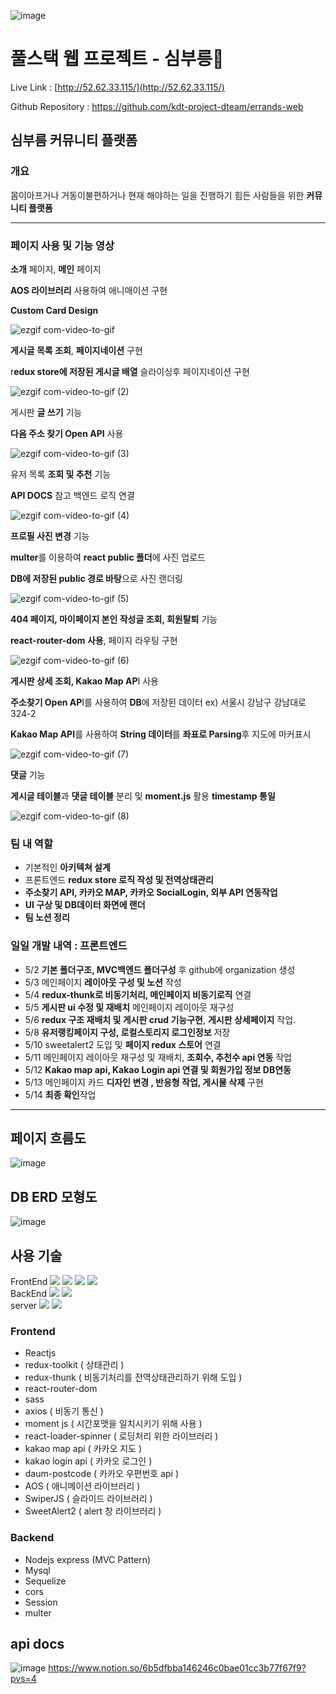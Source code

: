![image](https://github.com/kdt-project-dteam/errands-web/assets/96116158/1c838431-7d9c-46c6-bdc2-77c1041dc274)

# 풀스택 웹 프로젝트 - 심부릉🚗

Live Link : [http://52.62.33.115/](http://52.62.33.115/)

Github Repository : https://github.com/kdt-project-dteam/errands-web

## 심부름 커뮤니티 플랫폼

### 개요

몸이아프거나 거동이불편하거나 현재 해야하는 일을 진행하기 힘든 사람들을 위한 **커뮤니티 플랫폼**

---

### 페이지 사용 및 기능 영상

**소개** 페이지, **메인** 페이지

**AOS 라이브러리** 사용하여 애니매이션 구현

**Custom Card Design**

![ezgif com-video-to-gif](https://github.com/kdt-project-dteam/errands-web/assets/96116158/3a3aa4d3-6983-4ca0-abef-f17ee1c3df8a)


**게시글 목록 조회**, **페이지네이션** 구현

r**edux store에 저장된 게시글 배열** 슬라이싱후 페이지네이션 구현

![ezgif com-video-to-gif (2)](https://github.com/kdt-project-dteam/errands-web/assets/96116158/a71c04fe-cd14-4efb-beb0-51f510e78855)

게시판 **글 쓰기** 기능

**다음 주소 찾기 Open API** 사용

![ezgif com-video-to-gif (3)](https://github.com/kdt-project-dteam/errands-web/assets/96116158/6901ec91-63f8-4978-9f13-24996eb232a9)


유저 목록 **조회 및 추천** 기능

**API DOCS** 참고 백엔드 로직 연결

![ezgif com-video-to-gif (4)](https://github.com/kdt-project-dteam/errands-web/assets/96116158/089d71f9-5632-419e-8e1e-a7e800dab63a)


**프로필 사진 변경** 기능

**multer**를 이용하여 **react public 폴더**에 사진 업로드

**DB에 저장된 public 경로 바탕**으로 사진 랜더링

![ezgif com-video-to-gif (5)](https://github.com/kdt-project-dteam/errands-web/assets/96116158/4c952eff-889b-4f4e-a5cf-03e90ebcd901)


**404 페이지, 마이페이지 본인 작성글 조회, 회원탈퇴** 기능

**react-router-dom 사용**, 페이지 라우팅 구현

![ezgif com-video-to-gif (6)](https://github.com/kdt-project-dteam/errands-web/assets/96116158/0ea1a8d5-6d6b-4ce4-9644-f85473a3c5ff)


**게시판 상세 조회, Kakao Map AP**I 사용

**주소찾기 Open AP**I를 사용하여 **DB**에 저장된 데이터 ex) 서울시 강남구 강남대로 324-2

**Kakao Map API**를 사용하여 **String 데이터**를 **좌표로 Parsing**후 지도에 마커표시 

![ezgif com-video-to-gif (7)](https://github.com/kdt-project-dteam/errands-web/assets/96116158/b6ae3db3-96dc-4973-aa87-67f59cffdd26)


**댓글** 기능

**게시글 테이블**과 **댓글 테이블** 분리 및 **moment.js** 활용 **timestamp 통일**

![ezgif com-video-to-gif (8)](https://github.com/kdt-project-dteam/errands-web/assets/96116158/9b4cc222-3c22-464d-87c3-175a04a795cc)


### 팀 내 역할

- 기본적인 **아키텍쳐 설계**
- 프론트엔드 **redux store 로직 작성 및 전역상태관리**
- **주소찾기 API, 카카오 MAP, 카카오 SocialLogin, 외부 API 연동작업**
- **UI 구상 및 DB데이터 화면에 랜더**
- **팀 노션 정리**

### 일일 개발 내역 : 프론트엔드

- 5/2 **기본 폴더구조, MVC백엔드 폴더구성** 후 github에 organization 생성
- 5/3 메인페이지 **레이아웃 구성 및 노션** 작성
- 5/4 **redux-thunk로 비동기처리, 메인페이지 비동기로직** 연결
- 5/5 **게시판 ui 수정 및 재배치** 메인페이지 레이아웃 재구성
- 5/6 **redux 구조 재배치 및 게시판 crud 기능구현**, **게시판 상세페이지** 작업.
- 5/8 **유저랭킹페이지 구성, 로컬스토리지 로그인정보** 저장
- 5/10 sweetalert2 도입 및 **페이지 redux 스토어** 연결
- 5/11 메인페이지 레이아웃 재구성 및 재배치, **조회수, 추천수 api 연동** 작업
- 5/12 **Kakao map api, Kakao Login api 연결 및 회원가입 정보 DB연동**
- 5/13 메인페이지 카드 **디자인 변경 , 반응형 작업, 게시물 삭제** 구현
- 5/14 **최종 확인**작업

---

## 페이지 흐름도
![image](https://github.com/kdt-project-dteam/errands-web/assets/96116158/554e8ae8-7173-417d-85cf-c159052523e2)

## DB ERD 모형도
![image](https://github.com/kdt-project-dteam/errands-web/assets/96116158/a4549957-0d3c-4ae4-9784-4f008f27202c)

## 사용 기술
<div align=left>
  FrontEnd
  <img src="https://img.shields.io/badge/html5-E34F26?style=for-the-badge&logo=html5&logoColor=white">
<img src="https://img.shields.io/badge/sass-CC6699?style=for-the-badge&logo=html5&logoColor=white">
<img src="https://img.shields.io/badge/react-61DAFB?style=for-the-badge&logo=html5&logoColor=white">
<img src="https://img.shields.io/badge/redux-764ABC?style=for-the-badge&logo=react&logoColor=white">
  <br/>
  BackEnd
  <img src="https://img.shields.io/badge/mysql-4479A1?style=for-the-badge&logo=mysql&logoColor=white"> 
<img src="https://img.shields.io/badge/node.js-339933?style=for-the-badge&logo=Node.js&logoColor=white">
  <br/>
  server
  <img src="https://img.shields.io/badge/amazonaws-232F3E?style=for-the-badge&logo=amazonaws&logoColor=white">
<img src="https://img.shields.io/badge/nginx-009639?style=for-the-badge&logo=amazonaws&logoColor=white">
  </div>
  
### Frontend

- Reactjs
- redux-toolkit ( 상태관리 )
- redux-thunk ( 비동기처리를 전역상태관리하기 위해 도입 )
- react-router-dom
- sass
- axios ( 비동기 통신 )
- moment js ( 시간포맷을 일치시키기 위해 사용 )
- react-loader-spinner ( 로딩처리 위한 라이브러리 )
- kakao map api ( 카카오 지도 )
- kakao login api ( 카카오 로그인 )
- daum-postcode ( 카카오 우편번호 api )
- AOS ( 애니메이션 라이브러리 )
- SwiperJS ( 슬라이드 라이브러리 )
- SweetAlert2 ( alert 창 라이브러리 )

### Backend

- Nodejs express (MVC Pattern)
- Mysql
- Sequelize
- cors
- Session
- multer

## api docs
![image](https://github.com/kdt-project-dteam/errands-web/assets/96116158/563f212a-0017-4a3d-b29e-a09006cb7d69)
https://www.notion.so/6b5dfbba146246c0bae01cc3b77f67f9?pvs=4




